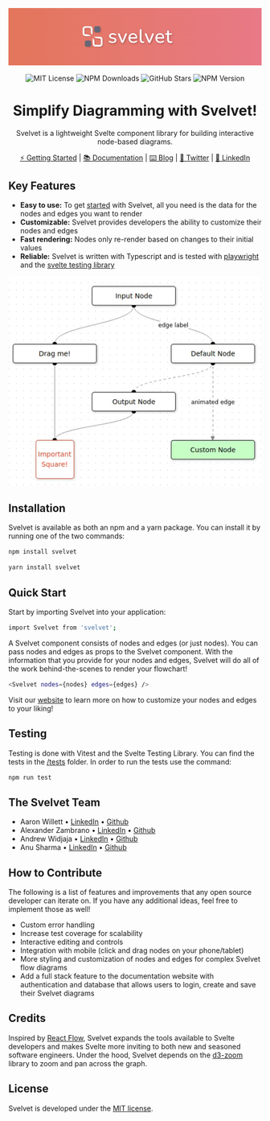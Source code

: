 <div align="center">

![banner](./src/assets/banner.png)

![MIT License](https://img.shields.io/badge/license-MIT-%23fb7182)
![NPM Downloads](https://img.shields.io/npm/dt/svelvet?color=%23fb7182&label=downloads)
![GitHub Stars](https://img.shields.io/github/stars/oslabs-beta/svelvet?color=%23fb7182)
![NPM Version](https://img.shields.io/npm/v/svelvet?color=%23fb7182&label=version)

# Simplify Diagramming with Svelvet!

Svelvet is a lightweight Svelte component library for building interactive node-based diagrams.

[⚡ Getting Started](https://svelvet.io/docs/installation/) | [📚 Documentation](https://svelvet.io/docs/core-concepts/) | [⌨️ Blog](https://medium.com/@alexander.zambrano/simplify-application-diagramming-with-svelvet-a8f664731243) | [💬 Twitter](https://twitter.com/svelvet_oslabs) | [💼 LinkedIn](https://www.linkedin.com/company/svelvet/)

</div>

## Key Features

- **Easy to use:** To get [started](https://svelvet.io/docs/basic-usage/) with Svelvet, all you need is the data for the nodes and edges you want to render
- **Customizable:** Svelvet provides developers the ability to customize their nodes and edges 
- **Fast rendering:** Nodes only re-render based on changes to their initial values
- **Reliable:** Svelvet is written with Typescript and is tested with [playwright](https://playwright.dev/) and the [svelte testing library](https://testing-library.com/docs/svelte-testing-library/intro/)

![screenshot](./src/assets/svelvet.gif)

## Installation 
Svelvet is available as both an npm and a yarn package. You can install it by running one of the two commands: 

```bash
npm install svelvet
```
```bash
yarn install svelvet
```

## Quick Start

Start by importing Svelvet into your application: 

```bash
import Svelvet from 'svelvet';
```
A Svelvet component consists of nodes and edges (or just nodes). You can pass nodes and edges as props to the Svelvet component. With the information that you provide for your nodes and edges, Svelvet will do all of the work behind-the-scenes to render your flowchart! 

```bash
<Svelvet nodes={nodes} edges={edges} />
```

Visit our [website](svelvet.io) to learn more on how to customize your nodes and edges to your liking! 

## Testing
Testing is done with Vitest and the Svelte Testing Library. You can find the tests in the [/tests](https://github.com/oslabs-beta/Svelvet/tree/main/tests) folder. In order to run the tests use the command:
```bash
npm run test
```

## The Svelvet Team 

* Aaron Willett • [LinkedIn](https://www.linkedin.com/in/awillettnyc/) • [Github](https://github.com/awillettnyc)
* Alexander Zambrano • [LinkedIn](https://www.linkedin.com/in/alexander-z-8b7716b0/) • [Github](https://github.com/azambran21)
* Andrew Widjaja • [LinkedIn](https://www.linkedin.com/in/andrew-widjaja/) • [Github](https://github.com/andrew-widjaja)
* Anu Sharma • [LinkedIn](https://www.linkedin.com/in/anu-sharma-6936a686/) • [Github](https://github.com/anulepau)

## How to Contribute 
The following is a list of features and improvements that any open source developer can iterate on. If you have any additional ideas, feel free to implement those as well!

- Custom error handling
- Increase test coverage for scalability 
- Interactive editing and controls
- Integration with mobile (click and drag nodes on your phone/tablet)
- More styling and customization of nodes and edges for complex Svelvet flow diagrams 
- Add a full stack feature to the documentation website with authentication and database that allows users to login, create and save their Svelvet diagrams 

## Credits

Inspired by [React Flow](reactflow.dev), Svelvet expands the tools available to Svelte developers and makes Svelte more inviting to both new and seasoned software engineers. Under the hood, Svelvet depends on the [d3-zoom](https://github.com/d3/d3-zoom) library to zoom and pan across the graph. 

## License

Svelvet is developed under the [MIT license](https://github.com/oslabs-beta/Svelvet/blob/main/LICENSE). 
